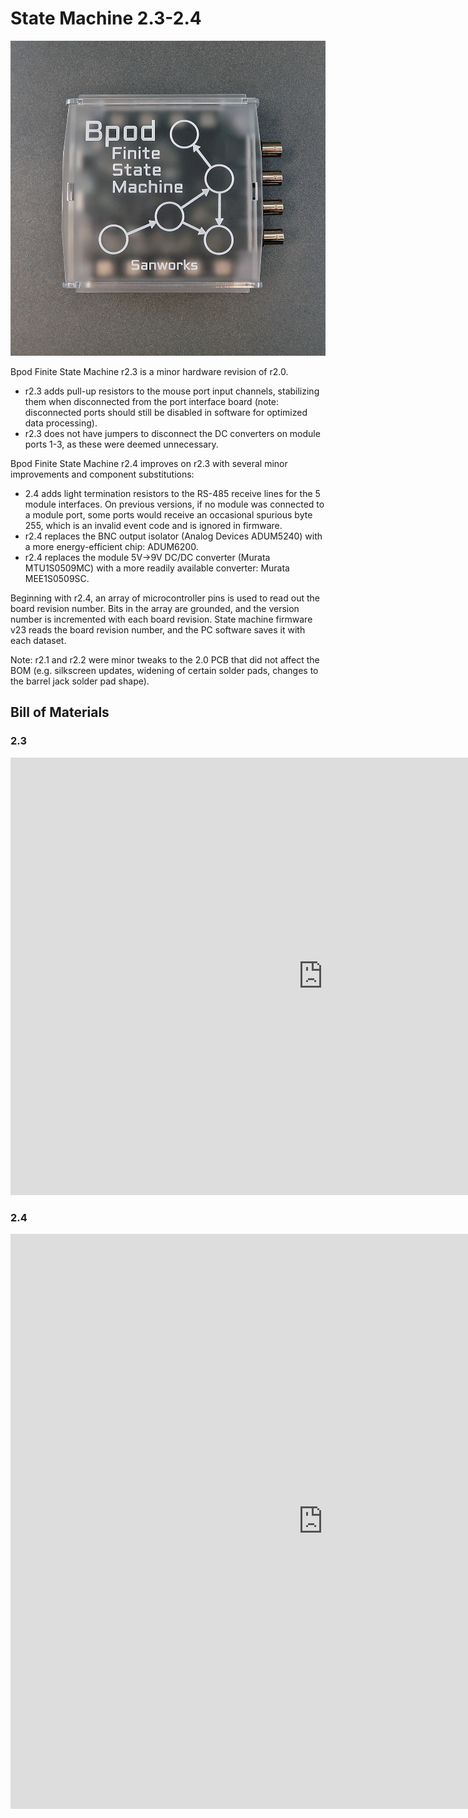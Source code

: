 # State Machine 2.3-2.4
![Alt text](../images/statemachine-2_3-2_4.png)

Bpod Finite State Machine r2.3 is a minor hardware revision of r2.0.

- r2.3 adds pull-up resistors to the mouse port input channels, stabilizing them when disconnected from the port interface board (note: disconnected ports should still be disabled in software for optimized data processing).
- r2.3 does not have jumpers to disconnect the DC converters on module ports 1-3, as these were deemed unnecessary.

Bpod Finite State Machine r2.4 improves on r2.3 with several minor improvements and component substitutions:
- 2.4 adds light termination resistors to the RS-485 receive lines for the 5 module interfaces. On previous versions, if no module was connected to a module port, some ports would receive an occasional spurious byte 255, which is an invalid event code and is ignored in firmware. 
- r2.4 replaces the BNC output isolator (Analog Devices ADUM5240) with a more energy-efficient chip: ADUM6200.
- r2.4 replaces the module 5V->9V DC/DC converter (Murata MTU1S0509MC) with a more readily available converter: Murata MEE1S0509SC.

Beginning with r2.4, an array of microcontroller pins is used to read out the board revision number. Bits in the array are grounded, and the version number is incremented with each board revision. State machine firmware v23 reads the board revision number, and the PC software saves it with each dataset.

Note: r2.1 and r2.2 were minor tweaks to the 2.0 PCB that did not affect the BOM (e.g. silkscreen updates, widening of certain solder pads, changes to the barrel jack solder pad shape).

## Bill of Materials
### 2.3
<iframe height=700 width=1000 jsname="L5Fo6c" jscontroller="usmiIb" jsaction="rcuQ6b:WYd;" class="YMEQtf L6cTce-purZT L6cTce-pSzOP KfXz0b" sandbox="allow-scripts allow-popups allow-forms allow-same-origin allow-popups-to-escape-sandbox allow-downloads allow-modals" frameborder="0" aria-label="Spreadsheet, Finite State Machine r2.3 BOM" allowfullscreen="" src="https://docs.google.com/spreadsheets/d/1F0EzBuQpKlE2HFfET_72tzQCC6WNifqesPs6URmc1-s/htmlembed?authuser=0"></iframe>

### 2.4
<iframe height=700 width=1000 jsname="L5Fo6c" jscontroller="usmiIb" jsaction="rcuQ6b:WYd;" class="YMEQtf DnR2hf L6cTce-purZT L6cTce-pSzOP KfXz0b" sandbox="allow-scripts allow-popups allow-forms allow-same-origin allow-popups-to-escape-sandbox allow-downloads allow-modals" frameborder="0" aria-label="Spreadsheet, Finite State Machine r2.4 BOM" style="height: 920px" allowfullscreen="" src="https://docs.google.com/spreadsheets/d/1z2Z3OeUBhQfHkxfRhQZN20LL6cXawsFGSqR0E78Vwk8/htmlembed?authuser=0"></iframe>